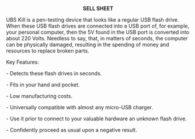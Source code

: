 <p align="center">
    <strong>SELL SHEET</strong>
</p>
<p>
    UBS Kill is a pen-testing device that looks like a regular USB flash drive.
    When these USB flash drives are connected into a USB port of, for example,
    your personal computer, then the 5V found in the USB port is converted into
    about 220 Volts. Needless to say, that, in matters of seconds, the computer
    can be physically damaged, resulting in the spending of money and resources
    to replace broken parts.
</p>
<p>
    Key Features:
</p>
<p>
    - Detects these flash drives in seconds.
</p>
<p>
    - Fits in your hand and pocket.
</p>
<p>
    - Low manufacturing costs.
</p>
<p>
    - Universally compatible with almost any micro-USB charger.
</p>
<p>
    - Use it prior to connect to your valuable hardware an unknown flash drive.
</p>
<p>
    - Confidently proceed as usual upon a negative result.
</p>
